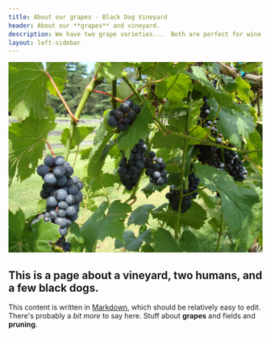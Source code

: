 ```yaml
---
title: About our grapes - Black Dog Vineyard
header: About our **grapes** and vineyard.
description: We have two grape varieties...  Both are perfect for wine.
layout: left-sidebar
---
```

![My helpful screenshot](/images/banner.jpg)

## This is a page about a vineyard, **two humans**, and a few **black dogs**.

This content is written in [Markdown](https://learnxinyminutes.com/docs/markdown/), which should be relatively easy to edit.
There's probably a _bit more_ to say here.  Stuff about **grapes** and fields and **pruning**.

<!--
You can use HTML elements in Markdown, such as the comment element, and they won't be affected by a markdown parser. However, if you create an HTML element in your markdown file, you cannot use markdown syntax within that element's contents.
-->
